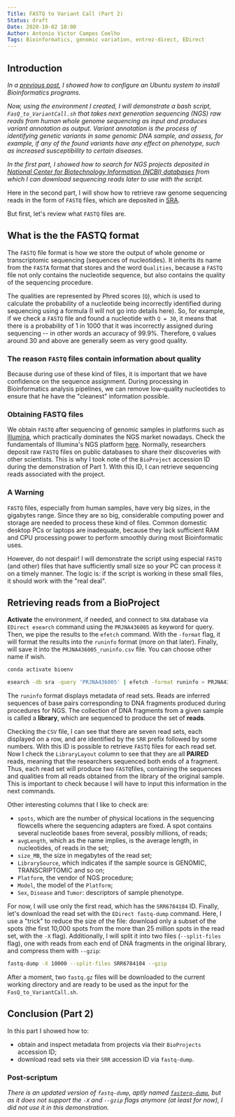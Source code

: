 ```yaml
---
Title: FASTQ to Variant Call (Part 2)
Status: draft
Date: 2020-10-02 18:00
Author: Antonio Victor Campos Coelho
Tags: Bioinformatics, genomic variation, entrez-direct, EDirect
---
```


## Introduction

*In a [previous post](https://antoniocampos13.github.io/setting-up-your-unix-computer-for-bioinformatics-analysis), I showed how to configure an Ubuntu system to install Bioinformatics programs.*

*Now, using the environment I created, I will demonstrate a bash script, `FasQ_to_VariantCall.sh` that takes next generation sequencing (NGS) raw reads from human whole genome sequencing as input and produces variant annotation as output. Variant annotation is the process of identifying genetic variants in some genomic DNA sample, and assess, for example, if any of the found variants have any effect on phenotype, such as increased susceptibility to certain diseases.*

*In the first part, I showed how to search for NGS projects deposited in [National Center for Biotechnology Information (NCBI) databases](https://www.ncbi.nlm.nih.gov/) from which I can download sequencing reads later to use with the script.*

Here in the second part, I will show how to retrieve raw genome sequencing reads in the form of `FASTQ` files, which are deposited in [SRA](https://www.ncbi.nlm.nih.gov/sra).

But first, let's review what `FASTQ` files are.

## What is the the FASTQ format

The `FASTQ` file format is how we store the output of whole genome or transcriptomic sequencing (sequences of nucleotides). It inherits its name from the `FASTA` format that stores and the word `Qualities`, because a `FASTQ` file not only contains the nucleotide sequence, but also contains the quality of the sequencing procedure.

The qualities are represented by Phred scores (`Q`), which is used to calculate the probability of a nucleotide being incorrectly identified during sequencing using a formula (I will not go into details here). So, for example, if we check a `FASTQ` file and found a nucleotide with `Q = 30`, it means that there is a probability of 1 in 1000 that it was incorrectly assigned during sequencing -- in other words an accuracy of 99.9%. Therefore, `Q` values around 30 and above are generally seem as very good quality.

### The reason `FASTQ` files contain information about quality

Because during use of these kind of files, it is important that we have confidence on the sequence assignment. During processing in Bioinformatics analysis pipelines, we can remove low-quality nucleotides to ensure that he have the "cleanest" information possible.

### Obtaining FASTQ files

We obtain `FASTQ` after sequencing of genomic samples in platforms such as [Illumina](https://www.illumina.com), which practically dominates the NGS market nowadays. Check the fundamentals of Illumina's NGS platform [here](https://www.illumina.com/science/technology/next-generation-sequencing/beginners.html). Normally, researchers deposit raw `FASTQ` files on public databases to share their discoveries with other scientists. This is why I took note of the `BioProject` accession ID during the demonstration of Part 1. With this ID, I can retrieve sequencing reads associated with the project.

### A Warning

`FASTQ` files, especially from human samples, have very big sizes, in the gigabytes range. Since they are so big, considerable computing power and storage are needed to process these kind of files. Common domestic desktop PCs or laptops are inadequate, because they lack sufficient RAM and CPU processing power to perform smoothly during most Bioinformatic uses.

However, do not despair! I will demonstrate the script using especial `FASTQ` (and other) files that have sufficiently small size so your PC can process it on a timely manner. The logic is: if the script is working in these small files, it should work with the "real deal".

## Retrieving reads from a BioProject

**Activate** the environment, if needed, and connect to `SRA` database via `EDirect esearch` command using the `PRJNA436005` as keyword for query. Then, we pipe the results to the `efetch` command. With the `-format` flag, it will format the results into the `runinfo` format (more on that later). Finally, will save it into the `PRJNA436005_runinfo.csv` file. You can choose other name if wish.

```bash
conda activate bioenv

esearch -db sra -query 'PRJNA436005' | efetch -format runinfo > PRJNA436005_runinfo.csv
```

The `runinfo` format displays metadata of read sets. Reads are inferred sequences of base pairs corresponding to DNA fragments produced during procedures for NGS. The collection of DNA fragments from a given sample is called a **library**, which are sequenced to produce the set of **reads**.

Checking the `CSV` file, I can see that there are seven read sets, each displayed on a row, and are identified by the `SRR` prefix followed by some numbers. With this ID is possible to retrieve `FASTQ` files for each read set. Now I check the `LibraryLayout` column to see that they are all **PAIRED** reads, meaning that the researchers sequenced both ends of a fragment. Thus, each read set will produce two `FASTQ`files, containing the sequences and qualities from all reads obtained from the library of the original sample. This is important to check because I will have to input this information in the next commands.

Other interesting columns that I like to check are:

* `spots`, which are the number of physical locations in the sequencing flowcells where the sequencing adapters are fixed. A spot contains several nucleotide bases from several, possibly millions, of reads;
* `avgLength`, which as the name implies, is the average length, in nucleotides, of reads in the set;
* `size_MB`, the size in megabytes of the read set;
* `LibrarySource`, which indicates if the sample source is GENOMIC, TRANSCRIPTOMIC and so on;
* `Platform`, the vendor of NGS procedure;
* `Model`, the model of the `Platform`;
* `Sex`, `Disease` and `Tumor`: descriptors of sample phenotype.

For now, I will use only the first read, which has the `SRR6784104` ID. Finally, let's download the read set with the `EDirect fastq-dump` command. Here, I use a "trick" to reduce the size of the file: download only a subset of the spots (the first 10,000 spots from the more than 25 million spots in the read set, with the `-X` flag). Additionally, I will split it into two files (`--split-files` flag), one with reads from each end of DNA fragments in the original library, and compress them with `--gzip`:

```bash
fastq-dump -X 10000 --split-files SRR6784104 --gzip
```

After a moment, two `fastq.gz` files will be downloaded to the current working directory and are ready to be used as the input for the `FasQ_to_VariantCall.sh`.

## Conclusion (Part 2)

In this part I showed how to:

* obtain and inspect metadata from projects via their `BioProjects` accession ID;
* download read sets via their `SRR` accession ID via `fastq-dump`.

### Post-scriptum

*There is an updated version of `fastq-dump`, aptly named [`fasterq-dump`](https://github.com/ncbi/sra-tools/wiki/HowTo:-fasterq-dump), but as it does not support the `-X` and `--gzip` flags anymore (at least for now), I did not use it in this demonstration.*
